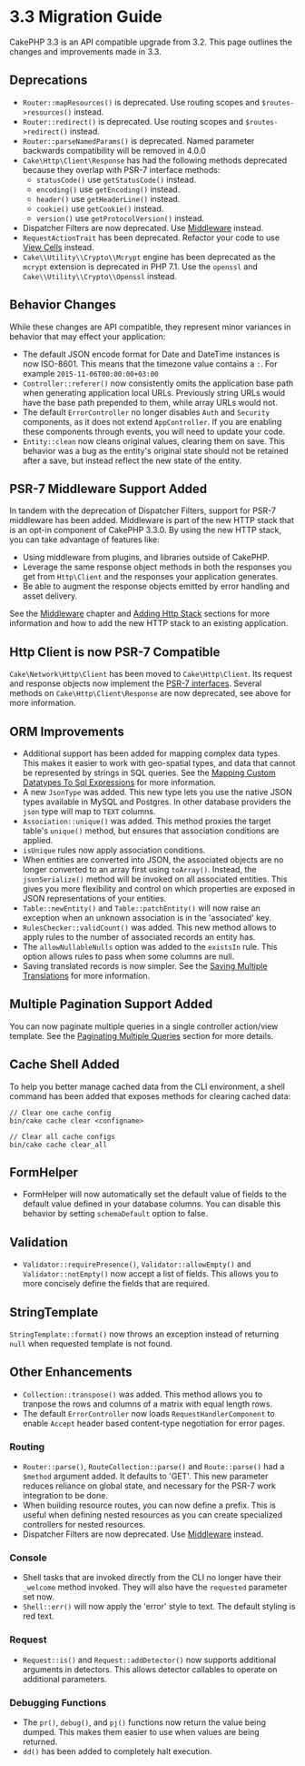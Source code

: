 # 3.3 Migration Guide

CakePHP 3.3 is an API compatible upgrade from 3.2. This page outlines the
changes and improvements made in 3.3.

## Deprecations

- `Router::mapResources()` is deprecated. Use routing scopes and
  `$routes->resources()` instead.
- `Router::redirect()` is deprecated. Use routing scopes and
  `$routes->redirect()` instead.
- `Router::parseNamedParams()` is deprecated. Named parameter backwards
  compatibility will be removed in 4.0.0
- `Cake\Http\Client\Response` has had the following methods deprecated because they
  overlap with PSR-7 interface methods:
  - `statusCode()` use `getStatusCode()` instead.
  - `encoding()` use `getEncoding()` instead.
  - `header()` use `getHeaderLine()` instead.
  - `cookie()` use `getCookie()` instead.
  - `version()` use `getProtocolVersion()` instead.
- Dispatcher Filters are now deprecated. Use [Middleware](../controllers/middleware.md)
  instead.
- `RequestActionTrait` has been deprecated. Refactor your code to use
  [View Cells](../views/cells.md) instead.
- `Cake\\Utility\\Crypto\\Mcrypt` engine has been deprecated as the `mcrypt`
  extension is deprecated in PHP 7.1. Use the `openssl` and
  `Cake\\Utility\\Crypto\\Openssl` instead.

## Behavior Changes

While these changes are API compatible, they represent minor variances in
behavior that may effect your application:

- The default JSON encode format for Date and DateTime instances is now
  ISO-8601. This means that the timezone value contains a `:`.
  For example `2015-11-06T00:00:00+03:00`
- `Controller::referer()` now consistently omits the application base path
  when generating application local URLs. Previously string URLs would have the
  base path prepended to them, while array URLs would not.
- The default `ErrorController` no longer disables `Auth` and `Security`
  components, as it does not extend `AppController`. If you are enabling these
  components through events, you will need to update your code.
- `Entity::clean` now cleans original values, clearing them on save. This
  behavior was a bug as the entity's original state should not be retained after
  a save, but instead reflect the new state of the entity.

## PSR-7 Middleware Support Added

In tandem with the deprecation of Dispatcher Filters, support for PSR-7
middleware has been added. Middleware is part of the new HTTP stack that is an
opt-in component of CakePHP 3.3.0. By using the new HTTP stack, you can take
advantage of features like:

- Using middleware from plugins, and libraries outside of CakePHP.
- Leverage the same response object methods in both the responses you get from
  `Http\Client` and the responses your application generates.
- Be able to augment the response objects emitted by error handling and asset
  delivery.

See the [Middleware](../controllers/middleware.md) chapter and [Adding Http Stack](#adding-http-stack)
sections for more information and how to add the new HTTP stack to an existing
application.

## Http Client is now PSR-7 Compatible

`Cake\Network\Http\Client` has been moved to `Cake\Http\Client`. Its request
and response objects now implement the
[PSR-7 interfaces](https://www.php-fig.org/psr/psr-7/). Several methods on
`Cake\Http\Client\Response` are now deprecated, see above for more
information.

## ORM Improvements

- Additional support has been added for mapping complex data types. This makes
  it easier to work with geo-spatial types, and data that cannot be represented
  by strings in SQL queries. See the
  [Mapping Custom Datatypes To Sql Expressions](#mapping-custom-datatypes-to-sql-expressions) for more information.
- A new `JsonType` was added. This new type lets you use the native JSON types
  available in MySQL and Postgres. In other database providers the `json` type
  will map to `TEXT` columns.
- `Association::unique()` was added. This method proxies the target table's
  `unique()` method, but ensures that association conditions are applied.
- `isUnique` rules now apply association conditions.
- When entities are converted into JSON, the associated objects are no longer
  converted to an array first using `toArray()`. Instead, the
  `jsonSerialize()` method will be invoked on all associated entities. This
  gives you more flexibility and control on which properties are exposed in JSON
  representations of your entities.
- `Table::newEntity()` and `Table::patchEntity()` will now raise an
  exception when an unknown association is in the 'associated' key.
- `RulesChecker::validCount()` was added. This new method allows to apply
  rules to the number of associated records an entity has.
- The `allowNullableNulls` option was added to the `existsIn` rule. This
  option allows rules to pass when some columns are null.
- Saving translated records is now simpler. See the
  [Saving Multiple Translations](#saving-multiple-translations) for more information.

## Multiple Pagination Support Added

You can now paginate multiple queries in a single controller action/view
template. See the [Paginating Multiple Queries](#paginating-multiple-queries) section for more
details.

## Cache Shell Added

To help you better manage cached data from the CLI environment, a shell command
has been added that exposes methods for clearing cached data:

    // Clear one cache config
    bin/cake cache clear <configname>

    // Clear all cache configs
    bin/cake cache clear_all

## FormHelper

- FormHelper will now automatically set the default value of fields to the
  default value defined in your database columns. You can disable this behavior
  by setting `schemaDefault` option to false.

## Validation

- `Validator::requirePresence()`, `Validator::allowEmpty()` and
  `Validator::notEmpty()` now accept a list of fields. This allows you
  to more concisely define the fields that are required.

## StringTemplate

`StringTemplate::format()` now throws an exception instead of returning
`null` when requested template is not found.

## Other Enhancements

- `Collection::transpose()` was added. This method allows you to tranpose the
  rows and columns of a matrix with equal length rows.
- The default `ErrorController` now loads `RequestHandlerComponent` to
  enable `Accept` header based content-type negotiation for error pages.

### Routing

- `Router::parse()`, `RouteCollection::parse()` and `Route::parse()` had
  a `$method` argument added. It defaults to 'GET'. This new parameter reduces
  reliance on global state, and necessary for the PSR-7 work integration to be
  done.
- When building resource routes, you can now define a prefix. This is useful
  when defining nested resources as you can create specialized controllers for
  nested resources.
- Dispatcher Filters are now deprecated. Use [Middleware](../controllers/middleware.md)
  instead.

### Console

- Shell tasks that are invoked directly from the CLI no longer have their
  `_welcome` method invoked. They will also have the `requested` parameter
  set now.
- `Shell::err()` will now apply the 'error' style to text. The default
  styling is red text.

### Request

- `Request::is()` and `Request::addDetector()` now supports additional
  arguments in detectors. This allows detector callables to operate on
  additional parameters.

### Debugging Functions

- The `pr()`, `debug()`, and `pj()` functions now return the value being
  dumped. This makes them easier to use when values are being returned.
- `dd()` has been added to completely halt execution.
